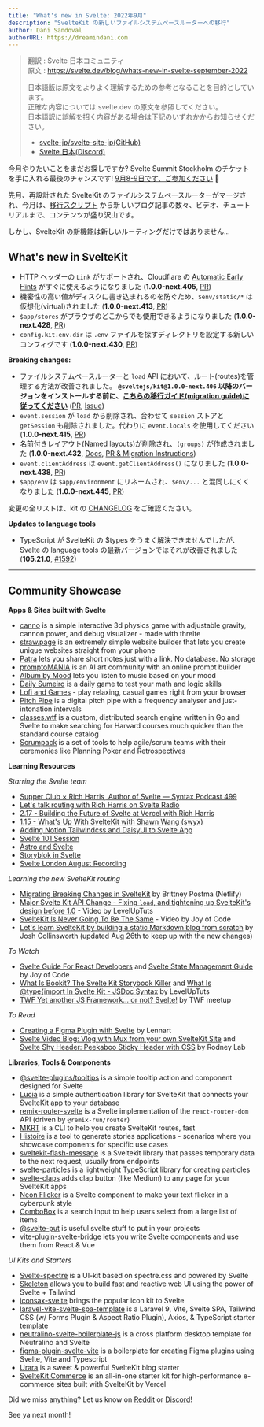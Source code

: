 ```yaml
---
title: "What's new in Svelte: 2022年9月"
description: "SvelteKit の新しいファイルシステムベースルーターへの移行"
author: Dani Sandoval
authorURL: https://dreamindani.com
---
```

> 翻訳 : Svelte 日本コミュニティ  
> 原文 : https://svelte.dev/blog/whats-new-in-svelte-september-2022
>
> 日本語版は原文をよりよく理解するための参考となることを目的としています。  
> 正確な内容については svelte.dev の原文を参照してください。  
> 日本語訳に誤解を招く内容がある場合は下記のいずれかからお知らせください。
>
> - [svelte-jp/svelte-site-jp(GitHub)](https://github.com/svelte-jp/svelte-site-jp)
> - [Svelte 日本(Discord)](https://discord.com/invite/YTXq3ZtBbx)

今月やりたいことをまだお探しですか? Svelte Summit Stockholm のチケットを手に入れる最後のチャンスです! [9月8-9日です、ご参加ください](https://www.sveltesummit.com/) 🎉

先月、再設計された SvelteKit のファイルシステムベースルーターがマージされ、今月は、[移行スクリプト](https://github.com/sveltejs/kit/discussions/5774) から新しいブログ記事の数々、ビデオ、チュートリアルまで、コンテンツが盛り沢山です。

しかし、SvelteKit の新機能は新しいルーティングだけではありません…

## What's new in SvelteKit
- HTTP ヘッダーの `Link` がサポートされ、Cloudflare の [Automatic Early Hints](https://github.com/sveltejs/kit/issues/5455) がすぐに使えるようになりました (**1.0.0-next.405**, [PR](https://github.com/sveltejs/kit/pull/5735))
- 機密性の高い値がディスクに書き込まれるのを防ぐため、`$env/static/*` は仮想化(virtual)されました (**1.0.0-next.413**, [PR](https://github.com/sveltejs/kit/pull/5825))
- `$app/stores` がブラウザのどこからでも使用できるようになりました (**1.0.0-next.428**, [PR](https://github.com/sveltejs/kit/pull/6100))
- `config.kit.env.dir` は `.env` ファイルを探すディレクトリを設定する新しいコンフィグです (**1.0.0-next.430**, [PR](https://github.com/sveltejs/kit/pull/6175))

**Breaking changes:**
- ファイルシステムベースルーターと `load` API において、ルート(routes)を管理する方法が改善されました。 **`@sveltejs/kit@1.0.0-next.406` 以降のバージョンをインストールする前に、[こちらの移行ガイド(migration guide)に従ってください](https://github.com/sveltejs/kit/discussions/5774)** ([PR](https://github.com/sveltejs/kit/pull/5778), [Issue](https://github.com/sveltejs/kit/discussions/5748))
- `event.session` が `load` から削除され、合わせて `session` ストアと `getSession` も削除されました。代わりに `event.locals` を使用してください (**1.0.0-next.415**, [PR](https://github.com/sveltejs/kit/pull/5946))
- 名前付きレイアウト(Named layouts)が削除され、`(groups)` が作成されました (**1.0.0-next.432**, [Docs](https://kit.svelte.dev/docs/advanced-routing#advanced-layouts), [PR & Migration Instructions](https://github.com/sveltejs/kit/pull/6174))
- `event.clientAddress` は `event.getClientAddress()` になりました (**1.0.0-next.438**, [PR](https://github.com/sveltejs/kit/pull/6237))
- `$app/env` は `$app/environment` にリネームされ、`$env/...` と混同しにくくなりました (**1.0.0-next.445**, [PR](https://github.com/sveltejs/kit/pull/6334))

変更の全リストは、kit の  [CHANGELOG](https://github.com/sveltejs/kit/blob/master/packages/kit/CHANGELOG.md) をご確認ください。

**Updates to language tools**
- TypeScript が SvelteKit の $types をうまく解決できませんでしたが、Svelte の language tools の最新バージョンではそれが改善されました (**105.21.0**, [#1592](https://github.com/sveltejs/language-tools/pull/1592))


---

## Community Showcase

**Apps & Sites built with Svelte**
- [canno](https://twitter.com/a_warnes/status/1556724034959818754?s=20&t=RyKWALPByqMT5A_PkLtUew) is a simple interactive 3d physics game with adjustable gravity, cannon power, and debug visualizer - made with threlte
- [straw.page](https://straw.page/) is an extremely simple website builder that lets you create unique websites straight from your phone
- [Patra](https://patra.webjeda.com/) lets you share short notes just with a link. No database. No storage
- [promptoMANIA](https://promptomania.com/) is an AI art community with an online prompt builder
- [Album by Mood](https://www.albumbymood.com/) lets you listen to music based on your mood
- [Daily Sumeiro](https://digivaux.com/sumeiro/daily/) is a daily game to test your math and logic skills
- [Lofi and Games](https://www.lofiandgames.com/) - play relaxing, casual games right from your browser
- [Pitch Pipe](https://github.com/joelgibson/pitch-pipe) is a digital pitch pipe with a frequency analyser and just-intonation intervals
- [classes.wtf](https://github.com/ekzhang/classes.wtf) is a custom, distributed search engine written in Go and Svelte to make searching for Harvard courses much quicker than the standard course catalog
- [Scrumpack](https://scrumpack.io/) is a set of tools to help agile/scrum teams with their ceremonies like Planning Poker and Retrospectives

**Learning Resources**

_Starring the Svelte team_
- [Supper Club × Rich Harris, Author of Svelte — Syntax Podcast 499](https://syntax.fm/show/499/supper-club-rich-harris-author-of-svelte)
- [Let's talk routing with Rich Harris on Svelte Radio](https://www.svelteradio.com/episodes/lets-talk-routing-with-rich-harris)
- [2.17 - Building the Future of Svelte at Vercel with Rich Harris](https://www.youtube.com/watch?v=F1sSUDVoij4)
- [1.15 - What's Up With SvelteKit with Shawn Wang (swyx)](https://www.youtube.com/watch?v=xLhuUShkYkM)
- [Adding Notion Tailwindcss and DaisyUI to Svelte App](https://www.youtube.com/watch?v=l4sbqrY0XGk)
- [Svelte 101 Session](https://www.youtube.com/watch?v=IIeBERpyxx4)
- [Astro and Svelte](https://www.youtube.com/watch?v=iYKKg-50Gm4)
- [Storyblok in Svelte](https://www.youtube.com/watch?v=xXHFRzqUxoE)
- [Svelte London August Recording](https://www.youtube.com/watch?v=ua6gE2zPulw)

_Learning the new SvelteKit routing_
- [Migrating Breaking Changes in SvelteKit](https://www.netlify.com/blog/migrating-breaking-changes-in-sveltekit/) by Brittney Postma (Netlify)
- [Major Svelte Kit API Change - Fixing `load`, and tightening up SvelteKit's design before 1.0](https://www.youtube.com/watch?v=OUGn7VifUCg) - Video by LevelUpTuts
- [SvelteKit Is Never Going To Be The Same](https://www.youtube.com/watch?v=eVFcGA-15LA) - Video by Joy of Code
- [Let's learn SvelteKit by building a static Markdown blog from scratch](https://joshcollinsworth.com/blog/build-static-sveltekit-markdown-blog) by Josh Collinsworth (updated Aug 26th to keep up with the new changes)

_To Watch_
- [Svelte Guide For React Developers](https://www.youtube.com/watch?v=uWDBEUkTRGk) and [Svelte State Management Guide](https://www.youtube.com/watch?v=4dDjQiOVrOo) by Joy of Code
- [What Is Bookit? The Svelte Kit Storybook Killer](https://www.youtube.com/watch?v=aOBGhvggsq0) and [What Is @type{import In Svelte Kit - JSDoc Syntax](https://www.youtube.com/watch?v=y0DvJTVO65M) by LevelUpTuts
- [TWF Yet another JS Framework... or not? Svelte!](https://www.youtube.com/watch?app=desktop&v=nT8QtDBIKZA) by TWF meetup


_To Read_
- [Creating a Figma Plugin with Svelte](https://www.lekoarts.de/javascript/creating-a-figma-plugin-with-svelte) by Lennart
- [Svelte Video Blog: Vlog with Mux from your own SvelteKit Site](https://plus.rodneylab.com/tutorials/svelte-video-blog) and [Svelte Shy Header: Peekaboo Sticky Header with CSS](https://rodneylab.com/svelte-shy-header/) by Rodney Lab


**Libraries, Tools & Components**
- [@svelte-plugins/tooltips](https://github.com/svelte-plugins/tooltips) is a simple tooltip action and component designed for Svelte
- [Lucia](https://github.com/pilcrowOnPaper/lucia-sveltekit) is a simple authentication library for SvelteKit that connects your SvelteKit app to your database
- [remix-router-svelte](https://github.com/brophdawg11/remix-routers/tree/main/packages/svelte) is a Svelte implementation of the `react-router-dom` API (driven by `@remix-run/router`)
- [MKRT](https://github.com/j4w8n/mkrt) is a CLI to help you create SvelteKit routes, fast
- [Histoire](https://histoire.dev/guide/) is a tool to generate stories applications - scenarios where you showcase components for specific use cases
- [sveltekit-flash-message](https://www.npmjs.com/package/sveltekit-flash-message) is a Sveltekit library that passes temporary data to the next request, usually from endpoints
- [svelte-particles](https://github.com/matteobruni/tsparticles#svelte) is a lightweight TypeScript library for creating particles
- [svelte-claps](https://github.com/bufgix/svelte-claps) adds clap button (like Medium) to any page for your SvelteKit apps
- [Neon Flicker](https://svelte.dev/repl/fd5e3b2be7da42fe8afddf89661af7d7?version=3.49.0) is a Svelte component to make your text flicker in a cyberpunk style
- [ComboBox](https://svelte.dev/repl/144f22d18c6943abb1fdd00f13e23fde?version=3.49.0) is a search input to help users select from a large list of items
- [@svelte-put](https://github.com/vnphanquang/svelte-put) is useful svelte stuff to put in your projects
- [vite-plugin-svelte-bridge](https://github.com/joshnuss/vite-plugin-svelte-bridge) lets you write Svelte components and use them from React & Vue

_UI Kits and Starters_
- [Svelte-spectre](https://github.com/basf/svelte-spectre) is a UI-kit based on spectre.css and powered by Svelte
- [Skeleton](https://skeleton.brainandbonesllc.com/) allows you to build fast and reactive web UI using the power of Svelte + Tailwind
- [iconsax-svelte](https://www.npmjs.com/package/iconsax-svelte) brings the popular icon kit to Svelte
- [laravel-vite-svelte-spa-template](https://github.com/NukeJS/laravel-vite-svelte-spa-template) is a Laravel 9, Vite, Svelte SPA, Tailwind CSS (w/ Forms Plugin & Aspect Ratio Plugin), Axios, & TypeScript starter template
- [neutralino-svelte-boilerplate-js](https://github.com/Raffaele/neutralino-svelte-boilerplate-js) is a cross platform desktop template for Neutralino and Svelte 
- [figma-plugin-svelte-vite](https://github.com/candidosales/figma-plugin-svelte-vite) is a boilerplate for creating Figma plugins using Svelte, Vite and Typescript
- [Urara](https://github.com/importantimport/urara) is a sweet & powerful SvelteKit blog starter
- [SvelteKit Commerce](https://vercel.com/templates/svelte/sveltekit-commerce) is an all-in-one starter kit for high-performance e-commerce sites built with SvelteKit by Vercel

Did we miss anything? Let us know on [Reddit](https://www.reddit.com/r/sveltejs/) or [Discord](https://discord.com/invite/yy75DKs)!

See ya next month!
